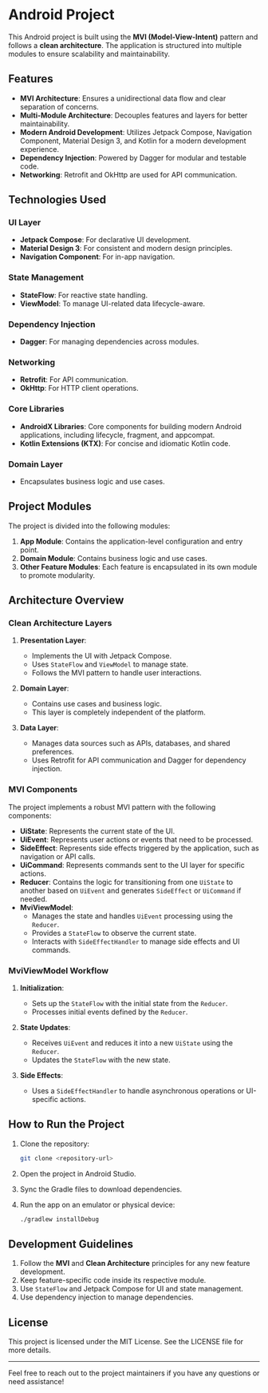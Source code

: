# Android Project

This Android project is built using the **MVI (Model-View-Intent)** pattern and follows a **clean architecture**. The application is structured into multiple modules to ensure scalability and maintainability.

## Features
- **MVI Architecture**: Ensures a unidirectional data flow and clear separation of concerns.
- **Multi-Module Architecture**: Decouples features and layers for better maintainability.
- **Modern Android Development**: Utilizes Jetpack Compose, Navigation Component, Material Design 3, and Kotlin for a modern development experience.
- **Dependency Injection**: Powered by Dagger for modular and testable code.
- **Networking**: Retrofit and OkHttp are used for API communication.

## Technologies Used

### UI Layer
- **Jetpack Compose**: For declarative UI development.
- **Material Design 3**: For consistent and modern design principles.
- **Navigation Component**: For in-app navigation.

### State Management
- **StateFlow**: For reactive state handling.
- **ViewModel**: To manage UI-related data lifecycle-aware.

### Dependency Injection
- **Dagger**: For managing dependencies across modules.

### Networking
- **Retrofit**: For API communication.
- **OkHttp**: For HTTP client operations.

### Core Libraries
- **AndroidX Libraries**: Core components for building modern Android applications, including lifecycle, fragment, and appcompat.
- **Kotlin Extensions (KTX)**: For concise and idiomatic Kotlin code.

### Domain Layer
- Encapsulates business logic and use cases.

## Project Modules
The project is divided into the following modules:

1. **App Module**: Contains the application-level configuration and entry point.
2. **Domain Module**: Contains business logic and use cases.
3. **Other Feature Modules**: Each feature is encapsulated in its own module to promote modularity.

## Architecture Overview

### Clean Architecture Layers
1. **Presentation Layer**:
    - Implements the UI with Jetpack Compose.
    - Uses `StateFlow` and `ViewModel` to manage state.
    - Follows the MVI pattern to handle user interactions.

2. **Domain Layer**:
    - Contains use cases and business logic.
    - This layer is completely independent of the platform.

3. **Data Layer**:
    - Manages data sources such as APIs, databases, and shared preferences.
    - Uses Retrofit for API communication and Dagger for dependency injection.

### MVI Components
The project implements a robust MVI pattern with the following components:

- **UiState**: Represents the current state of the UI.
- **UiEvent**: Represents user actions or events that need to be processed.
- **SideEffect**: Represents side effects triggered by the application, such as navigation or API calls.
- **UiCommand**: Represents commands sent to the UI layer for specific actions.
- **Reducer**: Contains the logic for transitioning from one `UiState` to another based on `UiEvent` and generates `SideEffect` or `UiCommand` if needed.
- **MviViewModel**:
    - Manages the state and handles `UiEvent` processing using the `Reducer`.
    - Provides a `StateFlow` to observe the current state.
    - Interacts with `SideEffectHandler` to manage side effects and UI commands.

### MviViewModel Workflow
1. **Initialization**:
    - Sets up the `StateFlow` with the initial state from the `Reducer`.
    - Processes initial events defined by the `Reducer`.

2. **State Updates**:
    - Receives `UiEvent` and reduces it into a new `UiState` using the `Reducer`.
    - Updates the `StateFlow` with the new state.

3. **Side Effects**:
    - Uses a `SideEffectHandler` to handle asynchronous operations or UI-specific actions.

## How to Run the Project

1. Clone the repository:
   ```bash
   git clone <repository-url>
   ```

2. Open the project in Android Studio.

3. Sync the Gradle files to download dependencies.

4. Run the app on an emulator or physical device:
   ```bash
   ./gradlew installDebug
   ```

## Development Guidelines

1. Follow the **MVI** and **Clean Architecture** principles for any new feature development.
2. Keep feature-specific code inside its respective module.
3. Use `StateFlow` and Jetpack Compose for UI and state management.
4. Use dependency injection to manage dependencies.

## License
This project is licensed under the MIT License. See the LICENSE file for more details.

---

Feel free to reach out to the project maintainers if you have any questions or need assistance!

